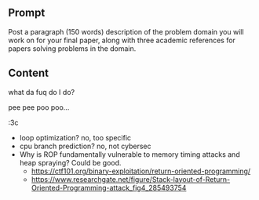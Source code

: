 ## Prompt

Post a paragraph (150 words) description of the problem domain you will work on for your final paper, along with three academic references for papers solving problems in the domain.  

## Content

what da fuq do I do?

pee pee poo poo...

:3c

- loop optimization? no, too specific
- cpu branch prediction? no, not cybersec
- Why is ROP fundamentally vulnerable to memory timing attacks and heap spraying? Could be good.
  - https://ctf101.org/binary-exploitation/return-oriented-programming/
  - https://www.researchgate.net/figure/Stack-layout-of-Return-Oriented-Programming-attack_fig4_285493754